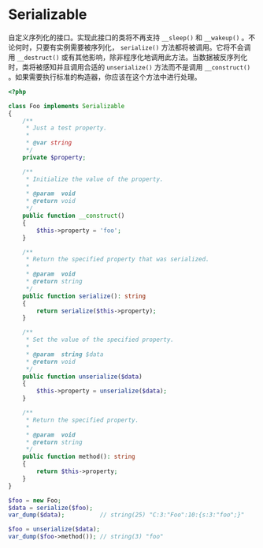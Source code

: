 # Serializable

自定义序列化的接口。实现此接口的类将不再支持 `__sleep()` 和 `__wakeup()` 。不论何时，只要有实例需要被序列化， `serialize()` 方法都将被调用。它将不会调用 `__destruct()` 或有其他影响，除非程序化地调用此方法。当数据被反序列化时，类将被感知并且调用合适的 `unserialize()` 方法而不是调用 `__construct()` 。如果需要执行标准的构造器，你应该在这个方法中进行处理。

```php
<?php

class Foo implements Serializable
{
    /**
     * Just a test property.
     *
     * @var string
     */
    private $property;

    /**
     * Initialize the value of the property.
     *
     * @param  void
     * @return void
     */
    public function __construct()
    {
        $this->property = 'foo';
    }

    /**
     * Return the specified property that was serialized.
     *
     * @param  void
     * @return string
     */
    public function serialize(): string
    {
        return serialize($this->property);
    }

    /**
     * Set the value of the specified property.
     *
     * @param  string $data
     * @return void
     */
    public function unserialize($data)
    {
        $this->property = unserialize($data);
    }

    /**
     * Return the specified property.
     *
     * @param  void
     * @return string
     */
    public function method(): string
    {
        return $this->property;
    }
}

$foo = new Foo;
$data = serialize($foo);
var_dump($data);          // string(25) "C:3:"Foo":10:{s:3:"foo";}"

$foo = unserialize($data);
var_dump($foo->method()); // string(3) "foo"

```

